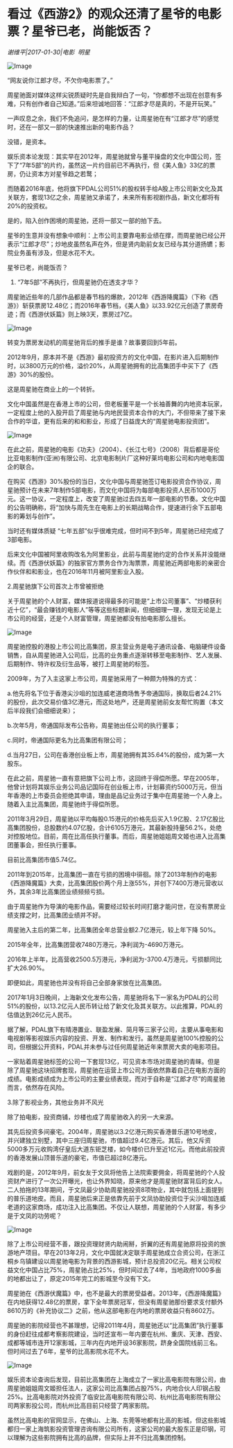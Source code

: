 # 看过《西游2》的观众还清了星爷的电影票？星爷已老，尚能饭否？

*谢维平|2017-01-30|电影 
                                                明星*

![Image](http://static.ylzbl.com/uploads/ueditor/php/upload/image/20170718/1500375507894154.jpeg)

“网友说你江郎才尽，不欠你电影票了。”

周星驰面对媒体这样尖锐质疑时先是自我辩白了一句，“你都想不出现在创意有多难，只有创作者自己知道。”后来坦诚地回答：“江郎才尽是真的，不是开玩笑。”

一声叹息之余，我们不免追问，是怎样的力量，让周星驰在有“江郎才尽”的感觉时，还在一部又一部的快速推出新的电影作品？

没错，是资本。

娱乐资本论发现：其实早在2012年，周星驰就曾与董平操盘的文化中国公司，签下了“7年5部”的片约，虽然这一片约目前已不再执行，但《美人鱼》33亿的票房，仍让资本方对星爷趋之若鹜；

而随着2016年底，他将旗下PDAL公司51%的股权转手给A股上市公司新文化及其关联方，套现13亿之余，周星驰又承诺了，未来所有影视剧作品，新文化都将有20%的投资权。

是的，陷入创作困境的周星驰，还将一部又一部的拍下去。

星爷的生意并没有想象中顺利：上市公司主要靠电影业绩在撑，而周星驰已经公开表示“江郎才尽”；炒地皮虽然名声在外，但是贤内助前女友已经与其分道扬镳；影院业务虽有涉及，但是水花不大。

星爷已老，尚能饭否？

1. “7年5部”不再执行，但周星驰仍在透支才华？

周星驰近些年的几部作品都是春节档的爆款，2012年《西游降魔篇》（下称《西游》）斩获票房12.48亿；而2016年春节档，《美人鱼》以33.92亿元创造了票房奇迹；而《西游伏妖篇》则上映3天，票房过7亿。

![Image](http://p3.pstatp.com/large/2ed60001004938f05642)

转变为票房发动机的周星驰背后的推手是谁？故事要回到5年前。

2012年9月，原本并不是《西游》最初投资方的文化中国，在影片进入后期制作时，以3800万元的价格，溢价20%，从周星驰拥有的比高集团手中买下了《西游》30%的股份。

这是周星驰在商业上的一个转折。

文化中国虽然是在香港上市的公司，但老板董平是一个长袖善舞的内地资本玩家，一定程度上他的入股开启了周星驰与内地民营资本合作的大门，不但带来了接下来合作的华谊，更有后来的和和影业，形成了日益庞大的“周星驰电影投资团”。

![Image](http://p3.pstatp.com/large/2ed6000100472d925bc8)

在此之前，周星驰的电影《功夫》（2004）、《长江七号》（2008）背后都是哥伦比亚电影制作(亚洲)有限公司、北京电影制片厂这种好莱坞电影公司和内地电影国企的联合。

在购买《西游》30%股份的当日，文化中国与周星驰签订电影投资合作协议，周星驰预计在未来7年制作5部电影，而文化中国将为每部电影投资人民币1000万元。这一协议，一定程度上，改变了周星驰过去四五年一部电影的节奏。文化中国的公告明确称，将“加快与周先生在电影上的长期战略合作，提速进行余下五部电影的筹划与创作”。

当时还有媒体质疑 “七年五部”似乎很难完成，但时间不到5年，周星驰已经完成了3部电影。

后来文化中国被阿里收购改名为阿里影业，此前与周星驰约定的合作关系并没能继续。而《西游伏妖篇》的独家官方票务合作为淘票票，周星驰近两部电影的亲密合作伙伴和和影业，也在2016年11月被阿里影业入股。

2.周星驰旗下公司首次上市曾被拒绝

关于周星驰的个人财富，媒体报道说得最多的可能是“上市公司董事”、“炒楼获利近十亿”，“最会赚钱的电影人”等等这些标题新闻，但细细理一理，发现无论是上市公司的经营，还是个人财富管理，周星驰都没有拍电影那么擅长。

![Image](http://p1.pstatp.com/large/2ed500028553685ee59b)

周星驰控股的港股上市公司比高集团，原主营业务是电子通讯设备、电脑硬件设备销售，自从周星驰进入公司后，比高的业务重点逐渐转移至电影制作、艺人发展、后期制作、特许权及衍生品等，被打上周星驰的标签。

2009年，为了入主这家上市公司，周星驰采用了一种颇为特殊的方式：

a.他先将名下位于香港尖沙咀的加连威老道商场售予帝通国际，换取后者24.21%的股份，此次交易价值3亿港元，而这处地产，还是周星驰前女友帮忙购置（本文后半段我们会细细说来）；

b.次年5月，帝通国际发布公告称，周星驰出任公司的执行董事；

c.同时，帝通国际更名为比高集团有限公司；

d.当月27日，公司在香港创业板上市，周星驰拥有其35.64%的股份，成为第一大股东。

在此之前，周星驰一直有意把旗下公司上市，这回终于得偿所愿。早在2005年，他曾计划将其娱乐业务公司品记国际在创业板上市，计划募资约5000万元，但当年香港的上市委员会拒绝其申请，理由是品记业务过于集中在周星驰一个人身上。随着入主比高集团，周星驰终于得偿所愿。

2011年3月29日，周星驰以平均每股0.15港元的价格先后买入1.9亿股、2.17亿股比高集团股份，总股数约4.07亿股，合计6105万港元，其最新股持量56.2%，处绝对控股地位。目前，周在比高任执行董事。而后，周星驰姐姐周文姬也进入比高集团董事会，担任执行董事。

目前比高集团市值5.74亿。

2011年到2015年，比高集团一直在亏损的困境中徘徊。除了2013年制作的电影《西游降魔篇》大卖，比高集团股价两个月上涨55%，并创下7400万港元营收以外，其余3年比高集团业绩频频亏损。

由于周星驰作为导演的电影作品，需要经过较长时间打磨才能问世，在没有票房业绩支撑之时，比高集团业绩并不好。

周星驰入主后的第二年，比高集团全年总营业额2.7亿港元，较上年下降 50%。

2015年全年，比高集团营收7480万港元，净利润为-4690万港元。

2016年上半年，比高营收2500.5万港元，净利润为-3700.4万港元，亏损额同比扩大26.90%。

即便如此，周星驰也并没有将自己全部身家放在比高集团。

2017年1月3日晚间，上海新文化发布公告，周星驰将名下一家名为PDAL的公司51%的股份，以13.2亿元人民币转让给了新文化及其关联方。以此推算，PDAL的估值达到26亿元人民币。

据了解，PDAL旗下有晴港置业、联盈发展、简月等三家子公司，主要从事电影和电视剧等影视娱乐内容的投资、开发、制作和发行。虽然是周星驰100%控股的公司，但根据公开资料，PDAL并未参与过任何周星驰近年来票房大卖的电影项目。

一家贴着周星驰标签的公司一下套现13亿，可见资本市场对周星驰的青睐。但是除了周星驰这块招牌套现，周星驰在运营上市公司方面依然靠着自己在电影方面的成绩。电影成绩成为上市公司的主要业绩表现，而对于自称是“江郎才尽”的周星驰而言，依然存在风险。

3.除了影视业务，其他业务并不风光

除了拍电影，投资商铺，炒楼也成了周星驰收入的另一大来源。

其先后投资多间豪宅。2004年，周星驰以3.2亿港元购买香港普乐道10号地皮，并兴建独立别墅，其中三座归周星驰，市值超过9.4亿港元。其后，他又斥资5000多万元收购湾仔皇后大道东钜芝楼，如今楼价已升至近1亿元。而他此前投资的香港发展山顶普乐道的豪宅，市值已超过8亿港元。

戏剧的是，2012年9月，前女友于文凤将他告上法院索要佣金，将周星驰的个人投资财产进行了一次公开曝光，也让外界知晓，原来他才是周星驰财富背后的女人。二人拍拖的13年期间，于文凤最少协助周星驰投资8项物业，其中就包括上面提到的普乐道地皮。而且，周星驰后来正是依靠先前于文凤协助投资位于尖沙咀加连威老道的这家商场，成功注入比高集团。不仅让人联想，周星驰的个人财富，有多少是于文凤的功劳呢？

![Image](http://p9.pstatp.com/large/2ed20003381726101a42)

除了上市公司经营不善，跟投资理财贤内助闹掰，折翼的还有周星驰原将投资的旅游地产项目。早在2013年2月，文化中国就决定联手周星驰成立合资公司，在浙江桐乡乌镇建设以周星驰电影为背景的西游影城，预计总投资20亿元。相关公司权益文化中国占比75%，周星驰占比25%，但时间过去了4年，当地政府1000多亩的地都出让了，原定2015年完工的影城至今没有下文。

周星驰在《西游伏魔篇》中，也不是最大的票房受益者。2013年，《西游降魔篇》在内地获得12.48亿的票房，拿下全年票房冠军，但没有周星驰那份要求支付额外8610万的《补充协议二》之前，他从这部电影在内地的票房收益只有8602万。

周星驰的影院经营也不甚理想，记得2011年4月，周星驰还以“比高集团”执行董事的身份赶往成都考察影院建设，当时还宣布一年内要在杭州、重庆、天津、西安、成都等城市连开12家影城，三年内在内地开设36家影院，跻身全国院线前三名。但时间过去了6年，星爷的比高影院水花不大。

![Image](http://p1.pstatp.com/large/2ed70001029cd34f4ab0)

娱乐资本论查询后发现，目前比高集团在上海成立了一家比高电影院有限公司，由周星驰姐姐周文姬担任法人，这家公司比高集团占股75%，内地合伙人印钢占股25%。比高电影院对外投资了临安比高电影院有限公司、杭州比高电影院有限公司两家影投公司，而杭州比高目前只经营了两家影院。

虽然比高电影的官网显示，在佛山、上海、东莞等地都有比高的影城，但这些影城都归一家上海筑影投资管理咨询有限公司所有，这家公司的最大股东正是印钢，可以理解为这些影院拥有比高的品牌，但实际上并不归比高集团控制。

